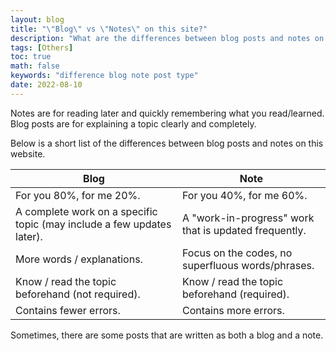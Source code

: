 ```yaml
---
layout: blog
title: "\"Blog\" vs \"Notes\" on this site?"
description: "What are the differences between blog posts and notes on this site?"
tags: [Others]
toc: true
math: false
keywords: "difference blog note post type"
date: 2022-08-10
---
```


Notes are for reading later and quickly remembering what you read/learned. Blog posts are for explaining a topic clearly and completely.

Below is a short list of the differences between blog posts and notes on this website.

| Blog                                                         | Note                                                  |
| ------------------------------------------------------------ | ----------------------------------------------------- |
| For you 80%, for me 20%.                                     | For you 40%, for me 60%.                              |
| A complete work on a specific topic (may include a few updates later). | A "work-in-progress" work that is updated frequently. |
| More words / explanations.                                   | Focus on the codes, no superfluous words/phrases.     |
| Know / read the topic beforehand (not required).             | Know / read the topic beforehand (required).          |
| Contains fewer errors.                                       | Contains more errors.                                 |

Sometimes, there are some posts that are written as both a blog and a note.

